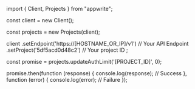 import { Client, Projects } from "appwrite";

const client = new Client();

const projects = new Projects(client);

client
    .setEndpoint('https://[HOSTNAME_OR_IP]/v1') // Your API Endpoint
    .setProject('5df5acd0d48c2') // Your project ID
;

const promise = projects.updateAuthLimit('[PROJECT_ID]', 0);

promise.then(function (response) {
    console.log(response); // Success
}, function (error) {
    console.log(error); // Failure
});